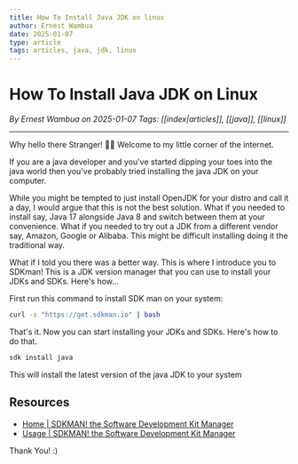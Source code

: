 ```yaml
---
title: How To Install Java JDK on linux
author: Ernest Wambua
date: 2025-01-07
type: article
tags: articles, java, jdk, linux
---
```


# How To Install Java JDK on Linux
_By Ernest Wambua on 2025-01-07_
_Tags: [[index|articles]], [[java]], [[linux]]_
___

Why hello there Stranger! 👋😀
Welcome to my little corner of the internet. 

If you are a java developer and you've started dipping your toes into the java world then you've probably tried installing the java JDK on your computer.

While you might be tempted to just install OpenJDK for your distro and call it a day, I would argue that this is not the best solution. What if you needed to install say, Java 17 alongside Java 8 and switch between them at your convenience. What if you needed to try out a JDK from a different vendor say, Amazon, Google or Alibaba. This might be difficult installing doing it the traditional way.

What if I told you there was a better way. This is where I introduce you to SDKman! This is a JDK version manager that you can use to install your JDKs and SDKs. Here's how...

First run this command to install SDK man on your system:

```bash
curl -s "https://get.sdkman.io" | bash
```

That's it. Now you can start installing your JDKs and SDKs. Here's how to do that.

```bash
sdk install java
```

This will install the latest version of the java JDK to your system
## Resources

- [Home \| SDKMAN! the Software Development Kit Manager](https://sdkman.io)
- [Usage \| SDKMAN! the Software Development Kit Manager](https://sdkman.io/usage/)

Thank You! :)